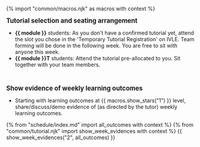 {% import "common/macros.njk" as macros with context %}

<big>**Tutorial selection and seating arrangement**</big>

* **{{ module }}** students: As you don't have a confirmed tutorial yet, attend the slot you chose in the 'Temporary Tutorial Registration' on IVLE. Team forming will be done in the following week. You are free to sit with anyone this week.
* **{{ module }}T** students: Attend the tutorial pre-allocated to you. Sit together with your team members.

<br/>

<big>****Show evidence of weekly learning outcomes****</big>

* Starting with learning outcomes at {{ macros.show_stars("1") }} level, share/discuss/demo evidence of (as directed by the tutor) weekly learning outcomes.

{% from "schedule/index.md" import all_outcomes with context %}
{% from "common/tutorial.njk" import  show_week_evidences with context %}
{{ show_week_evidences("2", all_outcomes) }}